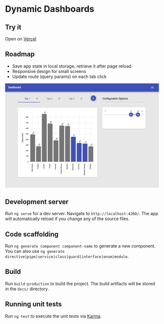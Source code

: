 # Dynamic Dashboards

## Try it
Open on [Vercel](https://dynamic-dashboards.vercel.app/)

## Roadmap

- Save app state in local storage, retrieve it after page reload
- Responsive design for small screens
- Update route (query params) on each tab click

![plot](./src/assets/images/chart-view.png)
## Development server

Run `ng serve` for a dev server. Navigate to `http://localhost:4200/`. The app will automatically reload if you change any of the source files.

## Code scaffolding

Run `ng generate component component-name` to generate a new component. You can also use `ng generate directive|pipe|service|class|guard|interface|enum|module`.

## Build

Run `build:production` to build the project. The build artifacts will be stored in the `docs/` directory.

## Running unit tests

Run `ng test` to execute the unit tests via [Karma](https://karma-runner.github.io).
